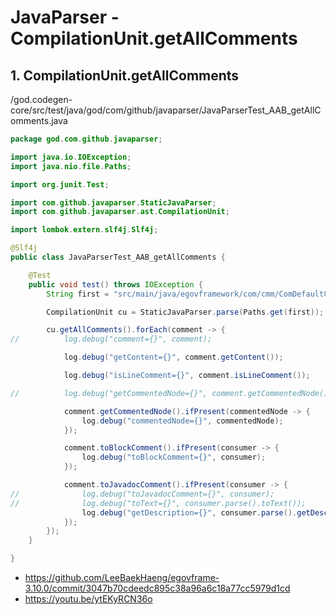 # JavaParser - CompilationUnit.getAllComments

## 1. CompilationUnit.getAllComments

/god.codegen-core/src/test/java/god/com/github/javaparser/JavaParserTest_AAB_getAllComments.java

```java
package god.com.github.javaparser;

import java.io.IOException;
import java.nio.file.Paths;

import org.junit.Test;

import com.github.javaparser.StaticJavaParser;
import com.github.javaparser.ast.CompilationUnit;

import lombok.extern.slf4j.Slf4j;

@Slf4j
public class JavaParserTest_AAB_getAllComments {

	@Test
	public void test() throws IOException {
		String first = "src/main/java/egovframework/com/cmm/ComDefaultCodeVO.java";

		CompilationUnit cu = StaticJavaParser.parse(Paths.get(first));

		cu.getAllComments().forEach(comment -> {
//			log.debug("comment={}", comment);

			log.debug("getContent={}", comment.getContent());

			log.debug("isLineComment={}", comment.isLineComment());

//			log.debug("getCommentedNode={}", comment.getCommentedNode());

			comment.getCommentedNode().ifPresent(commentedNode -> {
				log.debug("commentedNode={}", commentedNode);
			});

			comment.toBlockComment().ifPresent(consumer -> {
				log.debug("toBlockComment={}", consumer);
			});

			comment.toJavadocComment().ifPresent(consumer -> {
//				log.debug("toJavadocComment={}", consumer);
//				log.debug("toText={}", consumer.parse().toText());
				log.debug("getDescription={}", consumer.parse().getDescription().toText());
			});
		});
	}

}
```

- https://github.com/LeeBaekHaeng/egovframe-3.10.0/commit/3047b70cdeedc895c38a96a6c18a77cc5979d1cd
- https://youtu.be/ytEKyRCN36o
